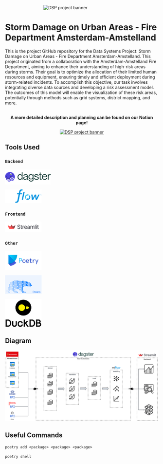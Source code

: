 <img src="https://images.unsplash.com/photo-1624692630016-78ac2e23f6f0?ixlib=rb-4.0.3&q=85&fm=jpg&crop=entropy&cs=srgb&w=3600" alt="DSP project banner" title="Storm Damage on Urban Areas - Fire Department Amsterdam-Amstelland" style="object-fit: cover; display: block; margin-left: auto; margin-right: auto; width: 50%" />

# Storm Damage on Urban Areas - Fire Department Amsterdam-Amstelland

This is the project GitHub repository for the Data Systems Project: Storm Damage on Urban Areas - Fire Department Amsterdam-Amstelland.
This project originated from a collaboration with the Amsterdam-Amstelland Fire Department, aiming to enhance their understanding of high-risk areas during storms. Their goal is to optimize the allocation of their limited human resources and equipment, ensuring timely and efficient deployment during storm-related incidents. To accomplish this objective, our task involves integrating diverse data sources and developing a risk assessment model. The outcomes of this model will enable the visualization of these risk areas, potentially through methods such as grid systems, district mapping, and more.
<br/><br/>

<div style="text-align:center">
<p><strong>A more detailed description and planning can be found on our Notion page!</strong></p>
<a href="https://www.notion.so/Storm-Damage-on-Urban-Areas-Fire-Department-Amsterdam-Amstelland-d1496da5dfee4811b19711fb884cc01f?pvs=4"><img src="https://upload.wikimedia.org/wikipedia/commons/thumb/e/e9/Notion-logo.svg/1024px-Notion-logo.svg.png" alt="DSP project banner" title="Storm Damage on Urban Areas - Fire Department Amsterdam-Amstelland" width="50" height="50" style="flex " /></a></div>

## Tools Used

### `Backend`

<a href="https://dagster.io/"> <img src="./images/dagster-primary-horizontal.png" alt="Dagster" title="Dagster.io" width="150"/></a>

<a href="https://mlflow.org/"> <img src="./images/MLflow-logo-final-white-TM.png" alt="MLFlow" title="MLFlow" width="120"/></a>

### `Frontend`

<a href="https://streamlit.io/"> <img src="./images/streamlit-logo-secondary-colormark-darktext.svg" alt="Streamlit" title="Streamlit" width="120"/></a>

### `Other`

<a href="https://python-poetry.org/"> <img src="./images/poetry-logo.png" alt="Poetry" title="Poetry" width="120"/></a>

<a href="https://pola.rs/"> <img src="./images/polars.png" alt="Polars" title="Polars" width="120"/></a>

<a href="https://duckdb.org/"> <img src="./images/DuckDB_Logo.png" alt="DuckDB" title="DuckDB" width="120"/></a>

## Diagram

![Project Solution Diagram](./images/Project-Solution-Diagram.svg)

## Useful Commands

`poetry add <package> <package> <package>`

`poetry shell`
